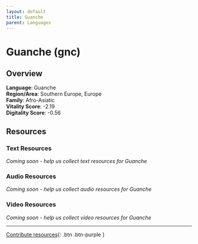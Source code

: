 ```yaml
---
layout: default
title: Guanche
parent: Languages
---
```


# Guanche (gnc)

## Overview

**Language**: Guanche  
**Region/Area**: Southern Europe, Europe  
**Family**: Afro-Asiatic  
**Vitality Score**: -2.19  
**Digitality Score**: -0.56  

## Resources

### Text Resources
*Coming soon - help us collect text resources for Guanche*

### Audio Resources
*Coming soon - help us collect audio resources for Guanche*

### Video Resources
*Coming soon - help us collect video resources for Guanche*

---

[Contribute resources](https://fairtrain.github.io/){: .btn .btn-purple }
